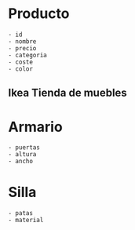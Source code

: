 # Producto
    - id
    - nombre
    - precio
    - categoria
    - coste
    - color

## Ikea Tienda de muebles

# Armario
    - puertas
    - altura
    - ancho

# Silla
    - patas
    - material